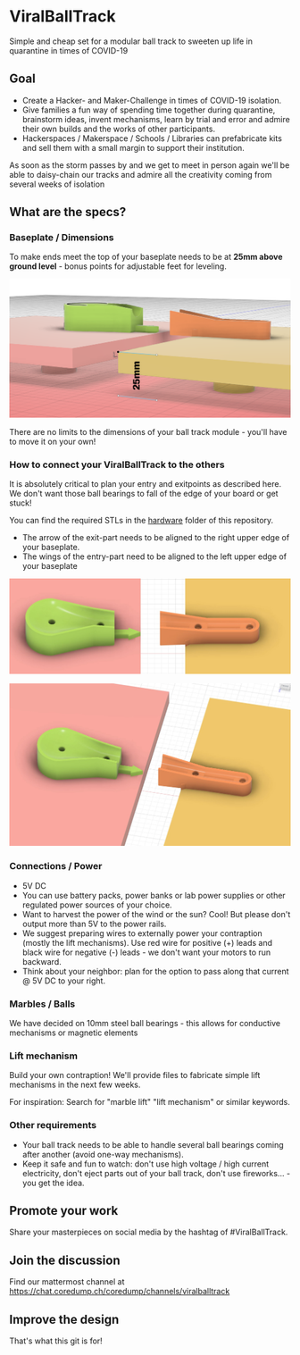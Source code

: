 # ViralBallTrack
Simple and cheap set for a modular ball track to sweeten up life in quarantine in times of COVID-19

## Goal
- Create a Hacker- and Maker-Challenge in times of COVID-19 isolation.
- Give families a fun way of spending time together during quarantine, brainstorm ideas, invent mechanisms, learn by trial and error and admire their own builds and the works of other participants.
- Hackerspaces / Makerspace / Schools / Libraries can prefabricate kits and sell them with a small margin to support their institution.

As soon as the storm passes by and we get to meet in person again we'll be able to daisy-chain our tracks and admire all the creativity coming from several weeks of isolation

## What are the specs?

### Baseplate / Dimensions
To make ends meet the top of your baseplate needs to be at **25mm above ground level** - bonus points for adjustable feet for leveling.

![Level of baseplate](documentation/images/TopBaseplate.png?raw=true "Top of baseplate needs to be 25mm above ground")

There are no limits to the dimensions of your ball track module - you'll have to move it on your own!

### How to connect your ViralBallTrack to the others
It is absolutely critical to plan your entry and exitpoints as described here. We don't want those ball bearings to fall of the edge of your board or get stuck!

You can find the required STLs in the [hardware](hardware/entry-exit) folder of this repository. 

- The arrow of the exit-part needs to be aligned to the right upper edge of your baseplate. 
- The wings of the entry-part need to be aligned to the left upper edge of your baseplate

![Alignment of connector](documentation/images/Connector-top.png?raw=true "Alignment of connector")

![Alignment of connector 3D](documentation/images/Connector-Projection.png?raw=true "Alignment of connector oblique")

### Connections / Power
- 5V DC
- You can use battery packs, power banks or lab power supplies or other regulated power sources of your choice.
- Want to harvest the power of the wind or the sun? Cool! But please don't output more than 5V to the power rails.
- We suggest preparing wires to externally power your contraption (mostly the lift mechanisms). Use red wire for positive (+) leads and black wire for negative (-) leads - we don't want your motors to run backward.
- Think about your neighbor: plan for the option to pass along that current @ 5V DC to your right.

### Marbles / Balls
We have decided on 10mm steel ball bearings - this allows for conductive mechanisms or magnetic elements

### Lift mechanism
Build your own contraption! We'll provide files to fabricate simple lift mechanisms in the next few weeks.

For inspiration: Search for "marble lift" "lift mechanism" or similar keywords.

### Other requirements
- Your ball track needs to be able to handle several ball bearings coming after another (avoid one-way mechanisms).
- Keep it safe and fun to watch: don't use high voltage / high current electricity, don't eject parts out of your ball track, don't use fireworks... - you get the idea.

## Promote your work
Share your masterpieces on social media by the hashtag of #ViralBallTrack. 

## Join the discussion
Find our mattermost channel at https://chat.coredump.ch/coredump/channels/viralballtrack

## Improve the design
That's what this git is for!
